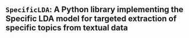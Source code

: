 ## `SpecificLDA`: A Python library implementing the Specific LDA model for targeted extraction of specific topics from textual data

